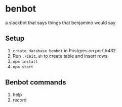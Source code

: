 # benbot
a slackbot that says things that benjamino would say

## Setup

1. `create database benbot` in Postgres on port 5432.
2. Run `./init.sh` to create table and insert rows
3. `npm install`
4. `npm start`

## Benbot commands

1. help
1. record
